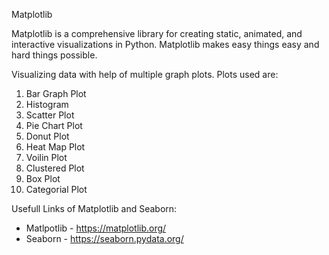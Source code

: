 Matplotlib

Matplotlib is a comprehensive library for creating static, animated, and interactive visualizations in Python. Matplotlib makes easy things easy and hard things possible.

Visualizing data with help of multiple graph plots.
Plots used are:

1. Bar Graph Plot
2. Histogram
3. Scatter Plot
4. Pie Chart Plot
5. Donut Plot
6. Heat Map Plot
7. Voilin Plot
8. Clustered Plot
9. Box Plot
10. Categorial Plot

Usefull Links of Matplotlib and Seaborn:

- Matlpotlib - https://matplotlib.org/
- Seaborn - https://seaborn.pydata.org/
